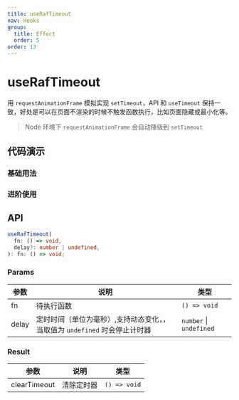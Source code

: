 ```yaml
---
title: useRafTimeout
nav: Hooks
group:
  title: Effect
  order: 5
order: 13
---
```


# useRafTimeout

用 `requestAnimationFrame` 模拟实现 `setTimeout`，API 和 `useTimeout` 保持一致，好处是可以在页面不渲染的时候不触发函数执行，比如页面隐藏或最小化等。

> Node 环境下 `requestAnimationFrame` 会自动降级到 `setTimeout`

## 代码演示

### 基础用法

<code src="./demo/demo1.tsx"></code>

### 进阶使用

<code src="./demo/demo2.tsx"></code>

## API

```typescript
useRafTimeout(
  fn: () => void,
  delay?: number | undefined,
): fn: () => void;
```

### Params

| 参数  | 说明                                                                       | 类型                    |
| ----- | -------------------------------------------------------------------------- | ----------------------- |
| fn    | 待执行函数                                                                 | `() => void`            |
| delay | 定时时间（单位为毫秒）,支持动态变化，，当取值为 `undefined` 时会停止计时器 | `number` \| `undefined` |

### Result

| 参数         | 说明       | 类型         |
| ------------ | ---------- | ------------ |
| clearTimeout | 清除定时器 | `() => void` |
